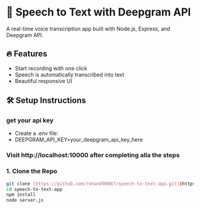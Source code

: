 # 🎤 Speech to Text with Deepgram API

A real-time voice transcription app built with Node.js, Express, and Deepgram API.

## 🔥 Features

- Start recording with one click
- Speech is automatically transcribed into text
- Beautiful responsive UI

## 🛠 Setup Instructions
### get your api key 
- Create a .env file:
- DEEPGRAM_API_KEY=your_deepgram_api_key_here
### Visit http://localhost:10000 after completing alla the steps 

### 1. Clone the Repo

```bash
git clone [https://github.com/rohan090987/speech-to-text-app.git](https://github.com/rohan090987/Speech-to-Text-with-Deepgram-API.git)
cd speech-to-text-app
npm install
node server.js



